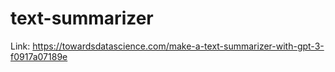 # text-summarizer

Link: https://towardsdatascience.com/make-a-text-summarizer-with-gpt-3-f0917a07189e
